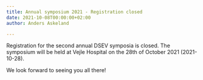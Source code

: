 ```yaml
---
title: Annual symposium 2021 - Registration closed
date: 2021-10-08T00:00:00+02:00
author: Anders Askeland

---
```

Registration for the second annual DSEV symposia is closed. The symposium will be held at Vejle Hospital on the 28th of October 2021 (2021-10-28). 

We look forward to seeing you all there!